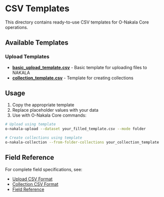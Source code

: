 # CSV Templates

This directory contains ready-to-use CSV templates for O-Nakala Core operations.

## Available Templates

### Upload Templates
- **[basic_upload_template.csv](basic_upload_template.csv)** - Basic template for uploading files to NAKALA
- **[collection_template.csv](collection_template.csv)** - Template for creating collections

## Usage

1. Copy the appropriate template
2. Replace placeholder values with your data
3. Use with O-Nakala Core commands:

```bash
# Upload using template
o-nakala-upload --dataset your_filled_template.csv --mode folder

# Create collections using template  
o-nakala-collection --from-folder-collections your_collection_template.csv
```

## Field Reference

For complete field specifications, see:
- [Upload CSV Format](../../docs/CSV_FORMAT_GUIDE.md#upload-csv-format)
- [Collection CSV Format](../../docs/CSV_FORMAT_GUIDE.md#collection-csv-format)
- [Field Reference](../../docs/curator-field-reference.md)